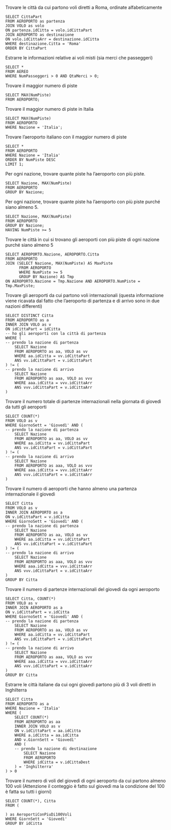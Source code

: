 Trovare le città da cui partono voli diretti a Roma, ordinate alfabeticamente
```
SELECT CittaPart
FROM AEROPORTO as partenza
JOIN VOLO as volo
ON partenza.idCitta = volo.idCittaPart
JOIN AEROPORTO as destinazione
ON volo.idCittaArr = destinazione.idCitta
WHERE destinazione.Citta = 'Roma'
ORDER BY CittaPart
```


Estrarre le informazioni relative ai voli misti (sia merci che passeggeri)
```
SELECT *
FROM AEREO
WHERE NumPasseggeri > 0 AND QtaMerci > 0;

```


Trovare  il maggior numero di piste 

```
SELECT MAX(NumPiste)
FROM AEROPORTO;
```

Trovare il maggior numero di piste in Italia
```
SELECT MAX(NumPiste)
FROM AEROPORTO
WHERE Nazione = 'Italia';
```

Trovare l’aeroporto italiano con il maggior numero di piste
```
SELECT *
FROM AEROPORTO
WHERE Nazione = 'Italia'
ORDER BY NumPiste DESC
LIMIT 1;
```

Per ogni nazione, trovare quante piste ha l’aeroporto con più piste.
```
SELECT Nazione, MAX(NumPiste)
FROM AEROPORTO
GROUP BY Nazione;
```

Per ogni nazione, trovare quante piste ha l’aeroporto con più piste purché siano almeno 5.
```
SELECT Nazione, MAX(NumPiste)
FROM AEROPORTO
GROUP BY Nazione;
HAVING NumPiste >= 5
```

Trovare le città in cui si trovano gli aeroporti con più piste di ogni nazione purché siano almeno 5
```
SELECT AEROPORTO.Nazione, AEROPORTO.Citta
FROM AEROPORTO
JOIN (SELECT Nazione, MAX(NumPiste) AS MaxPiste
      FROM AEROPORTO
      WHERE NumPiste >= 5
      GROUP BY Nazione) AS Tmp
ON AEROPORTO.Nazione = Tmp.Nazione AND AEROPORTO.NumPiste = Tmp.MaxPiste;
```

Trovare gli aeroporti da cui partono voli internazionali (questa informazione viene ricavata  dal fatto che l’aeroporto di partenza e di arrivo sono in due nazioni differenti)
```
SELECT DISTINCT Citta
FROM AEROPORTO as a
INNER JOIN VOLO as v
ON idCittaPart = idCitta
-- ho gli aeroporti con la città di partenza
WHERE (
-- prendo la nazione di partenza
	SELECT Nazione
	FROM AEROPORTO as aa, VOLO as vv
	WHERE aa.idCitta = vv.idCittaPart 
	ANS vv.idCittaPart = v.idCittaPart
) != (
-- prendo la nazione di arrivo
	SELECT Nazione
	FROM AEROPORTO as aaa, VOLO as vvv
	WHERE aaa.idCitta = vvv.idCittaArr
	ANS vvv.idCittaPart = v.idCittaArr
)
```
Trovare il numero totale di partenze internazionali nella giornata di giovedì  da tutti gli aeroporti

```
SELECT COUNT(*)
FROM VOLO as v
WHERE GiornoSett = 'Giovedì' AND (
-- prendo la nazione di partenza
	SELECT Nazione
	FROM AEROPORTO as aa, VOLO as vv
	WHERE aa.idCitta = vv.idCittaPart 
	ANS vv.idCittaPart = v.idCittaPart
) != (
-- prendo la nazione di arrivo
	SELECT Nazione
	FROM AEROPORTO as aaa, VOLO as vvv
	WHERE aaa.idCitta = vvv.idCittaArr
	ANS vvv.idCittaPart = v.idCittaArr
)
```
Trovare il numero di aeroporti che hanno almeno una partenza internazionale il giovedì
```
SELECT Citta
FROM VOLO as v
INNER JOIN AEROPORTO as a
ON v.idCittaPart = v.idCitta
WHERE GiornoSett = 'Giovedì' AND (
-- prendo la nazione di partenza
	SELECT Nazione
	FROM AEROPORTO as aa, VOLO as vv
	WHERE aa.idCitta = vv.idCittaPart 
	ANS vv.idCittaPart = v.idCittaPart
) != (
-- prendo la nazione di arrivo
	SELECT Nazione
	FROM AEROPORTO as aaa, VOLO as vvv
	WHERE aaa.idCitta = vvv.idCittaArr
	ANS vvv.idCittaPart = v.idCittaArr
)
GROUP BY Citta
```

Trovare il numero di partenze internazionali del giovedì da ogni aeroporto
```
SELECT Citta, COUNT(*)
FROM VOLO as v
INNER JOIN AEROPORTO as a
ON v.idCittaPart = v.idCitta
WHERE GiornoSett = 'Giovedì' AND (
-- prendo la nazione di partenza
	SELECT Nazione
	FROM AEROPORTO as aa, VOLO as vv
	WHERE aa.idCitta = vv.idCittaPart 
	ANS vv.idCittaPart = v.idCittaPart
) != (
-- prendo la nazione di arrivo
	SELECT Nazione
	FROM AEROPORTO as aaa, VOLO as vvv
	WHERE aaa.idCitta = vvv.idCittaArr
	ANS vvv.idCittaPart = v.idCittaArr
)
GROUP BY Citta
```
Estrarre le città italiane da cui ogni giovedì partono più di 3 voli diretti in Inghilterra
```
SELECT Citta
FROM AEROPORTO as a
WHERE Nazione = 'Italia'
WHERE (
	SELECT COUNT(*)
	FROM AEROPORTO as aa
	INNER JOIN VOLO as v
	ON v.idCittaPart = aa.idCitta
	WHERE a.idCitta = aa.idCitta
	AND v.GiornSett = 'Giovedì'
	AND (
	-- prendo la nazione di destinazione
		SELECT Nazione
		FROM AEROPORTO
		WHERE idCitta = v.idCittaDest
	) = 'Inghilterra'
) > 0
```
Trovare il numero di voli del giovedì di ogni aeroporto da cui partono almeno 100 voli (Attenzione il conteggio è fatto sul giovedì ma la condizione del 100 è fatta su tutti i giorni)
```
SELECT COUNT(*), Citta
FROM (
	
) as AeroportiConPiuDi100Voli
WHERE GiornSett = 'Giovedì'
GROUP BY idCitta
```